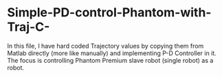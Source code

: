 # Simple-PD-control-Phantom-with-Traj-C-
In this file, I have hard coded Trajectory values by copying them from Matlab directly (more like manually) and implementing P-D Controller 
in it. The focus is controlling Phantom Premium slave robot (single robot) as a robot.

